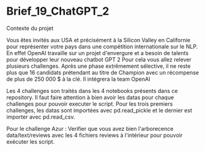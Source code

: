 # Brief_19_ChatGPT_2

Contexte du projet

Vous êtes invités aux USA et précisément à la Silicon Valley en Californie pour représenter votre pays dans une compétition internationale sur le NLP.
En effet OpenAI travaille sur un projet d'envergure et a besoin de talents pour développer leur nouveau chatbot GPT 2
Pour cela vous allez relever plusieurs challenges.
Après une phase extrêmement sélective, il ne reste plus que 16 candidats prétendant au titre de Champion avec un récompense de plus de 250 000 $ à la clé. Il intégrera la team OpenAI


Les 4 challenges son traités dans les 4 notebooks présents dans ce repository.
Il faut faire attention à bien avoir les datas pour chaque challenges pour pouvoir executer le script.
Pour les trois premiers challenges, les datas sont importées avec pd.read_pickle et le dernier est importer avec pd.read_csv.

Pour le challenge Azur :
Verifier que vous avez bien l'arborecence data/text/reviews avec les 4 fichiers reviews à l'intérieur pour pouvoir exécuter les script.